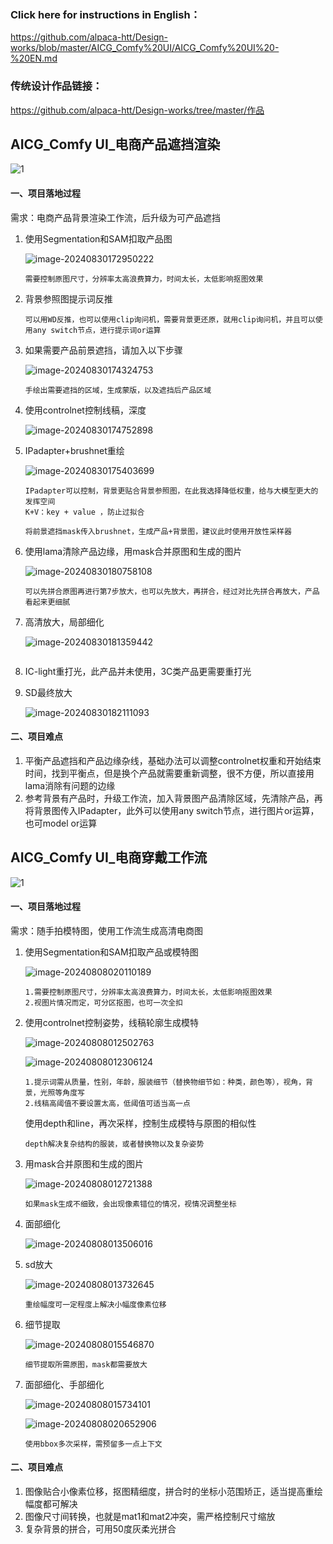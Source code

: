### Click here for instructions in English：

https://github.com/alpaca-htt/Design-works/blob/master/AICG_Comfy%20UI/AICG_Comfy%20UI%20-%20EN.md

### 传统设计作品链接：

https://github.com/alpaca-htt/Design-works/tree/master/作品

## AICG_Comfy UI_电商产品遮挡渲染

![1](https://github.com/alpaca-htt/Design-works/blob/master/AICG_Comfy%20UI/assets/E-commerce%20products%20are%20obscured%20and%20rendered.png)

#### 一、项目落地过程

需求：电商产品背景渲染工作流，后升级为可产品遮挡

1. 使用Segmentation和SAM扣取产品图

   ![image-20240830172950222](https://github.com/alpaca-htt/Design-works/blob/master/AICG_Comfy%20UI/assets/image-20240830172950222.png)

   ```
   需要控制原图尺寸，分辨率太高浪费算力，时间太长，太低影响抠图效果
   ```

   

2. 背景参照图提示词反推

   ```
   可以用WD反推，也可以使用clip询问机，需要背景更还原，就用clip询问机，并且可以使用any switch节点，进行提示词or运算
   ```

   

3. 如果需要产品前景遮挡，请加入以下步骤

   ![image-20240830174324753](https://github.com/alpaca-htt/Design-works/blob/master/AICG_Comfy%20UI/assets/image-20240830174324753.png)

   ```
   手绘出需要遮挡的区域，生成蒙版，以及遮挡后产品区域
   ```

   

4. 使用controlnet控制线稿，深度

   ![image-20240830174752898](https://github.com/alpaca-htt/Design-works/blob/master/AICG_Comfy%20UI/assets/image-20240830174752898.png)

   

5. IPadapter+brushnet重绘

   ![image-20240830175403699](https://github.com/alpaca-htt/Design-works/blob/master/AICG_Comfy%20UI/assets/image-20240830175403699.png)

   ```
   IPadapter可以控制，背景更贴合背景参照图，在此我选择降低权重，给与大模型更大的发挥空间
   K+V：key + value ，防止过拟合
   
   将前景遮挡mask传入brushnet，生成产品+背景图，建议此时使用开放性采样器
   ```

   

6. 使用lama清除产品边缘，用mask合并原图和生成的图片

   ![image-20240830180758108](https://github.com/alpaca-htt/Design-works/blob/master/AICG_Comfy%20UI/assets/image-20240830180758108.png)

   ```
   可以先拼合原图再进行第7步放大，也可以先放大，再拼合，经过对比先拼合再放大，产品看起来更细腻
   ```

   

7. 高清放大，局部细化

   ![image-20240830181359442](https://github.com/alpaca-htt/Design-works/blob/master/AICG_Comfy%20UI/assets/image-20240830181359442.png)

   ```
   
   ```

   

8. IC-light重打光，此产品并未使用，3C类产品更需要重打光

9. SD最终放大

   ![image-20240830182111093](https://github.com/alpaca-htt/Design-works/blob/master/AICG_Comfy%20UI/assets/image-20240830182111093.png)

#### 二、项目难点

1. 平衡产品遮挡和产品边缘杂线，基础办法可以调整controlnet权重和开始结束时间，找到平衡点，但是换个产品就需要重新调整，很不方便，所以直接用lama消除有问题的边缘
2. 参考背景有产品时，升级工作流，加入背景图产品清除区域，先清除产品，再将背景图传入IPadapter，此外可以使用any switch节点，进行图片or运算，也可model or运算

## AICG_Comfy UI_电商穿戴工作流

![1](https://github.com/alpaca-htt/Design-works/blob/master/AICG_Comfy%20UI/assets/workflow%20(1).png)

#### 一、项目落地过程

需求：随手拍模特图，使用工作流生成高清电商图

1. 使用Segmentation和SAM扣取产品或模特图

   ![image-20240808020110189](https://github.com/alpaca-htt/Design-works/blob/master/AICG_Comfy%20UI/assets/image-20240808020110189.png)

   ```
   1.需要控制原图尺寸，分辨率太高浪费算力，时间太长，太低影响抠图效果
   2.视图片情况而定，可分区抠图，也可一次全扣
   ```

   

2. 使用controlnet控制姿势，线稿轮廓生成模特

   ![image-20240808012502763](https://github.com/alpaca-htt/Design-works/blob/master/AICG_Comfy%20UI/assets/image-20240808012502763.png)

   ![image-20240808012306124](https://github.com/alpaca-htt/Design-works/blob/master/AICG_Comfy%20UI/assets/image-20240808012306124.png)

   ```
   1.提示词需从质量，性别，年龄，服装细节（替换物细节如：种类，颜色等），视角，背景，光照等角度写
   2.线稿高阈值不要设置太高，低阈值可适当高一点
   ```

   使用depth和line，再次采样，控制生成模特与原图的相似性

   ```
   depth解决复杂结构的服装，或者替换物以及复杂姿势
   ```

   

3. 用mask合并原图和生成的图片

   ![image-20240808012721388](https://github.com/alpaca-htt/Design-works/blob/master/AICG_Comfy%20UI/assets/image-20240808012721388.png)

   ```
   如果mask生成不细致，会出现像素错位的情况，视情况调整坐标
   ```

   

4. 面部细化

   ![image-20240808013506016](https://github.com/alpaca-htt/Design-works/blob/master/AICG_Comfy%20UI/assets/image-20240808013506016.png)

5. sd放大

   ![image-20240808013732645](https://github.com/alpaca-htt/Design-works/blob/master/AICG_Comfy%20UI/assets/image-20240808013732645.png)

   ```
   重绘幅度可一定程度上解决小幅度像素位移
   ```

   

7. 细节提取

   ![image-20240808015546870](https://github.com/alpaca-htt/Design-works/blob/master/AICG_Comfy%20UI/assets/image-20240808015546870.png)

   ```
   细节提取所需原图，mask都需要放大
   ```

   

8. 面部细化、手部细化

   ![image-20240808015734101](https://github.com/alpaca-htt/Design-works/blob/master/AICG_Comfy%20UI/assets/image-20240808015734101.png)

   
   
   ![image-20240808020652906](https://github.com/alpaca-htt/Design-works/blob/master/AICG_Comfy%20UI/assets/image-20240808020652906.png)
   
   ```
   使用bbox多次采样，需预留多一点上下文
   ```



#### 二、项目难点

1. 图像贴合小像素位移，抠图精细度，拼合时的坐标小范围矫正，适当提高重绘幅度都可解决
2. 图像尺寸间转换，也就是mat1和mat2冲突，需严格控制尺寸缩放
3. 复杂背景的拼合，可用50度灰柔光拼合
